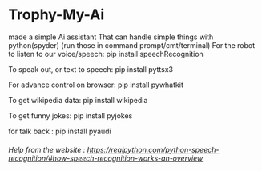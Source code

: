 # Trophy-My-Ai
made a simple Ai assistant That can handle simple things with python(spyder)
(run those in command prompt/cmt/terminal) For the robot to listen to our voice/speech: pip install speechRecognition

To speak out, or text to speech: pip install pyttsx3

For advance control on browser: pip install pywhatkit

To get wikipedia data: pip install wikipedia

To get funny jokes: pip install pyjokes

for talk back : pip install pyaudi

###### Help from the website : https://realpython.com/python-speech-recognition/#how-speech-recognition-works-an-overview


